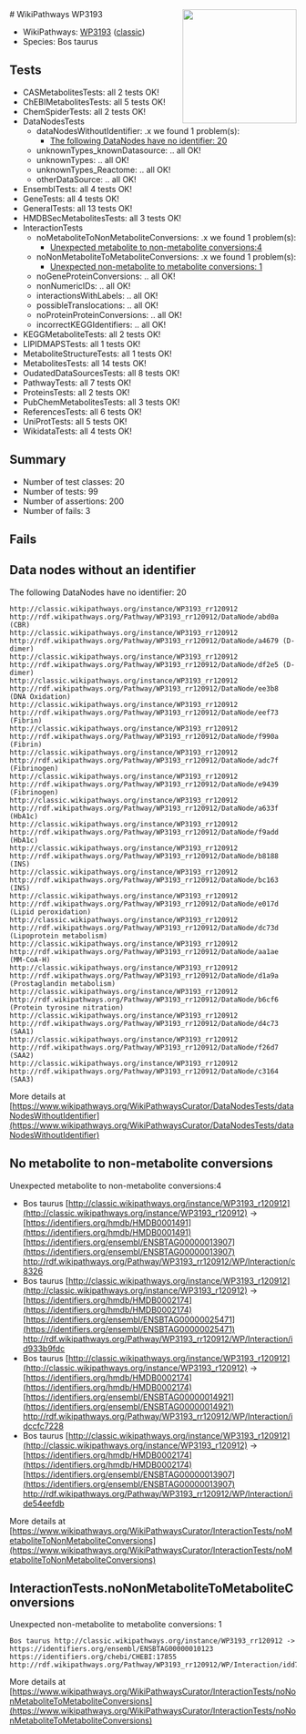 <img style="float: right; width: 200px" src="https://upload.wikimedia.org/wikipedia/commons/thumb/8/83/Wplogo_with_text_500.png/640px-Wplogo_with_text_500.png" />
# WikiPathways WP3193

* WikiPathways: [WP3193](https://wikipathways.org/pathways/WP3193) ([classic](https://classic.wikipathways.org/instance/WP3193))
* Species: Bos taurus
## Tests
* CASMetabolitesTests: all 2 tests OK!
* ChEBIMetabolitesTests: all 5 tests OK!
* ChemSpiderTests: all 2 tests OK!
* DataNodesTests
    * dataNodesWithoutIdentifier: .x we found 1 problem(s):
        * [The following DataNodes have no identifier: 20](#8792c4af)
    * unknownTypes_knownDatasource: .. all OK!
    * unknownTypes: .. all OK!
    * unknownTypes_Reactome: .. all OK!
    * otherDataSource: .. all OK!
* EnsemblTests: all 4 tests OK!
* GeneTests: all 4 tests OK!
* GeneralTests: all 13 tests OK!
* HMDBSecMetabolitesTests: all 3 tests OK!
* InteractionTests
    * noMetaboliteToNonMetaboliteConversions: .x we found 1 problem(s):
        * [Unexpected metabolite to non-metabolite conversions:4](#a27bf370)
    * noNonMetaboliteToMetaboliteConversions: .x we found 1 problem(s):
        * [Unexpected non-metabolite to metabolite conversions: 1](#4b4cfabf)
    * noGeneProteinConversions: .. all OK!
    * nonNumericIDs: .. all OK!
    * interactionsWithLabels: .. all OK!
    * possibleTranslocations: .. all OK!
    * noProteinProteinConversions: .. all OK!
    * incorrectKEGGIdentifiers: .. all OK!
* KEGGMetaboliteTests: all 2 tests OK!
* LIPIDMAPSTests: all 1 tests OK!
* MetaboliteStructureTests: all 1 tests OK!
* MetabolitesTests: all 14 tests OK!
* OudatedDataSourcesTests: all 8 tests OK!
* PathwayTests: all 7 tests OK!
* ProteinsTests: all 2 tests OK!
* PubChemMetabolitesTests: all 3 tests OK!
* ReferencesTests: all 6 tests OK!
* UniProtTests: all 5 tests OK!
* WikidataTests: all 4 tests OK!


## Summary

* Number of test classes: 20
* Number of tests: 99
* Number of assertions: 200
* Number of fails: 3

## Fails

<a name="8792c4af" />

## Data nodes without an identifier

The following DataNodes have no identifier: 20
```
http://classic.wikipathways.org/instance/WP3193_rr120912 http://rdf.wikipathways.org/Pathway/WP3193_rr120912/DataNode/abd0a (CBR)
http://classic.wikipathways.org/instance/WP3193_rr120912 http://rdf.wikipathways.org/Pathway/WP3193_rr120912/DataNode/a4679 (D-dimer)
http://classic.wikipathways.org/instance/WP3193_rr120912 http://rdf.wikipathways.org/Pathway/WP3193_rr120912/DataNode/df2e5 (D-dimer)
http://classic.wikipathways.org/instance/WP3193_rr120912 http://rdf.wikipathways.org/Pathway/WP3193_rr120912/DataNode/ee3b8 (DNA Oxidation)
http://classic.wikipathways.org/instance/WP3193_rr120912 http://rdf.wikipathways.org/Pathway/WP3193_rr120912/DataNode/eef73 (Fibrin)
http://classic.wikipathways.org/instance/WP3193_rr120912 http://rdf.wikipathways.org/Pathway/WP3193_rr120912/DataNode/f990a (Fibrin)
http://classic.wikipathways.org/instance/WP3193_rr120912 http://rdf.wikipathways.org/Pathway/WP3193_rr120912/DataNode/adc7f (Fibrinogen)
http://classic.wikipathways.org/instance/WP3193_rr120912 http://rdf.wikipathways.org/Pathway/WP3193_rr120912/DataNode/e9439 (Fibrinogen)
http://classic.wikipathways.org/instance/WP3193_rr120912 http://rdf.wikipathways.org/Pathway/WP3193_rr120912/DataNode/a633f (HbA1c)
http://classic.wikipathways.org/instance/WP3193_rr120912 http://rdf.wikipathways.org/Pathway/WP3193_rr120912/DataNode/f9add (HbA1c)
http://classic.wikipathways.org/instance/WP3193_rr120912 http://rdf.wikipathways.org/Pathway/WP3193_rr120912/DataNode/b8188 (INS)
http://classic.wikipathways.org/instance/WP3193_rr120912 http://rdf.wikipathways.org/Pathway/WP3193_rr120912/DataNode/bc163 (INS)
http://classic.wikipathways.org/instance/WP3193_rr120912 http://rdf.wikipathways.org/Pathway/WP3193_rr120912/DataNode/e017d (Lipid peroxidation)
http://classic.wikipathways.org/instance/WP3193_rr120912 http://rdf.wikipathways.org/Pathway/WP3193_rr120912/DataNode/dc73d (Lipoprotein metabolism)
http://classic.wikipathways.org/instance/WP3193_rr120912 http://rdf.wikipathways.org/Pathway/WP3193_rr120912/DataNode/aa1ae (MM-CoA-H)
http://classic.wikipathways.org/instance/WP3193_rr120912 http://rdf.wikipathways.org/Pathway/WP3193_rr120912/DataNode/d1a9a (Prostaglandin metabolism)
http://classic.wikipathways.org/instance/WP3193_rr120912 http://rdf.wikipathways.org/Pathway/WP3193_rr120912/DataNode/b6cf6 (Protein tyrosine nitration)
http://classic.wikipathways.org/instance/WP3193_rr120912 http://rdf.wikipathways.org/Pathway/WP3193_rr120912/DataNode/d4c73 (SAA1)
http://classic.wikipathways.org/instance/WP3193_rr120912 http://rdf.wikipathways.org/Pathway/WP3193_rr120912/DataNode/f26d7 (SAA2)
http://classic.wikipathways.org/instance/WP3193_rr120912 http://rdf.wikipathways.org/Pathway/WP3193_rr120912/DataNode/c3164 (SAA3)
```

More details at [https://www.wikipathways.org/WikiPathwaysCurator/DataNodesTests/dataNodesWithoutIdentifier](https://www.wikipathways.org/WikiPathwaysCurator/DataNodesTests/dataNodesWithoutIdentifier)

<a name="a27bf370" />

## No metabolite to non-metabolite conversions

Unexpected metabolite to non-metabolite conversions:4

* Bos taurus [http://classic.wikipathways.org/instance/WP3193_r120912](http://classic.wikipathways.org/instance/WP3193_r120912) → [https://identifiers.org/hmdb/HMDB0001491](https://identifiers.org/hmdb/HMDB0001491) [https://identifiers.org/ensembl/ENSBTAG00000013907](https://identifiers.org/ensembl/ENSBTAG00000013907) http://rdf.wikipathways.org/Pathway/WP3193_rr120912/WP/Interaction/c8326<br />
* Bos taurus [http://classic.wikipathways.org/instance/WP3193_r120912](http://classic.wikipathways.org/instance/WP3193_r120912) → [https://identifiers.org/hmdb/HMDB0002174](https://identifiers.org/hmdb/HMDB0002174) [https://identifiers.org/ensembl/ENSBTAG00000025471](https://identifiers.org/ensembl/ENSBTAG00000025471) http://rdf.wikipathways.org/Pathway/WP3193_rr120912/WP/Interaction/id933b9fdc<br />
* Bos taurus [http://classic.wikipathways.org/instance/WP3193_r120912](http://classic.wikipathways.org/instance/WP3193_r120912) → [https://identifiers.org/hmdb/HMDB0002174](https://identifiers.org/hmdb/HMDB0002174) [https://identifiers.org/ensembl/ENSBTAG00000014921](https://identifiers.org/ensembl/ENSBTAG00000014921) http://rdf.wikipathways.org/Pathway/WP3193_rr120912/WP/Interaction/idccfc7228<br />
* Bos taurus [http://classic.wikipathways.org/instance/WP3193_r120912](http://classic.wikipathways.org/instance/WP3193_r120912) → [https://identifiers.org/hmdb/HMDB0002174](https://identifiers.org/hmdb/HMDB0002174) [https://identifiers.org/ensembl/ENSBTAG00000013907](https://identifiers.org/ensembl/ENSBTAG00000013907) http://rdf.wikipathways.org/Pathway/WP3193_rr120912/WP/Interaction/ide54eefdb<br />


More details at [https://www.wikipathways.org/WikiPathwaysCurator/InteractionTests/noMetaboliteToNonMetaboliteConversions](https://www.wikipathways.org/WikiPathwaysCurator/InteractionTests/noMetaboliteToNonMetaboliteConversions)

<a name="4b4cfabf" />

## InteractionTests.noNonMetaboliteToMetaboliteConversions

Unexpected non-metabolite to metabolite conversions: 1
```
Bos taurus http://classic.wikipathways.org/instance/WP3193_rr120912 -> https://identifiers.org/ensembl/ENSBTAG00000010123 https://identifiers.org/chebi/CHEBI:17855 http://rdf.wikipathways.org/Pathway/WP3193_rr120912/WP/Interaction/idd7fac72d
```

More details at [https://www.wikipathways.org/WikiPathwaysCurator/InteractionTests/noNonMetaboliteToMetaboliteConversions](https://www.wikipathways.org/WikiPathwaysCurator/InteractionTests/noNonMetaboliteToMetaboliteConversions)

